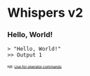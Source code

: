 # Whispers v2

### Hello, World!

    > "Hello, World!"
    >> Output 1

<sub><sub><sub>NB: [Use for operator commands](https://en.wikipedia.org/wiki/Unicode_subscripts_and_superscripts#Latin_and_Greek_tables)</sub></sub></sub>
